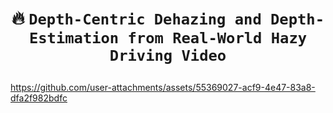 # <p align=center> :fire: `Depth-Centric Dehazing and Depth-Estimation from Real-World Hazy Driving Video`</p>
https://github.com/user-attachments/assets/55369027-acf9-4e47-83a8-dfa2f982bdfc

